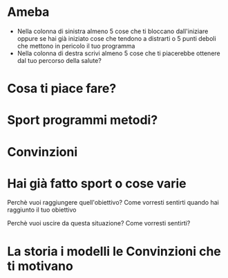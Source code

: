 
# Ameba

- Nella colonna di sinistra almeno 5 cose che ti bloccano dall'iniziare oppure se hai già iniziato cose che tendono a distrarti o 5 punti deboli che mettono in pericolo il tuo programma
-  Nella colonna di destra scrivi almeno 5 cose che ti piacerebbe ottenere dal tuo percorso della salute? 

# Cosa ti piace fare? 

# Sport programmi metodi?
# Convinzioni 
# Hai già fatto sport o cose varie



Perchè vuoi raggiungere quell'obiettivo?
Come vorresti sentirti quando hai raggiunto il tuo obiettivo

Perchè vuoi uscire da questa situazione?
Come vorresti sentirti?


# La storia i modelli le Convinzioni che ti motivano


<!--stackedit_data:
eyJoaXN0b3J5IjpbNTU1NzQ2MDEzLDczMDk5ODExNl19
-->
